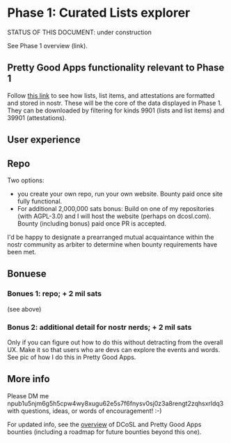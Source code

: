 Phase 1: Curated Lists explorer
=====

STATUS OF THIS DOCUMENT: under construction

See Phase 1 overview (link).

## Pretty Good Apps functionality relevant to Phase 1

Follow [this link](pgaFunctionality.md) to see how lists, list items, and attestations are formatted and stored in nostr. These will be the core of the data displayed in Phase 1. They can be downloaded by filtering for kinds 9901 (lists and list items) and 39901 (attestations).

## User experience



## Repo

Two options:
- you create your own repo, run your own website. Bounty paid once site fully functional.
- For additional 2,000,000 sats bonus: Build on one of my repositories (with AGPL-3.0) and I will host the website (perhaps on dcosl.com). Bounty (including bonus) paid once PR is accepted.

I'd be happy to designate a prearranged mutual acquaintance within the nostr community as arbiter to determine when bounty requirements have been met.

## Bonuese

### Bonues 1: repo; + 2 mil sats

(see above)

### Bonus 2: additional detail for nostr nerds; + 2 mil sats

Only if you can figure out how to do this without detracting from the overall UX. Make it so that users who are devs can explore the events and words. See pic of how I do this in Pretty Good Apps.

## More info

Please DM me npub1u5njm6g5h5cpw4wy8xugu62e5s7f6fnysv0sj0z3a8rengt2zqhsxrldq3 with questions, ideas, or words of encouragement! :-)

For updated info, see the [overview](https://github.com/wds4/DCoSL/tree/main/bounties) of DCoSL and Pretty Good Apps bounties (including a roadmap for future bounties beyond this one).
